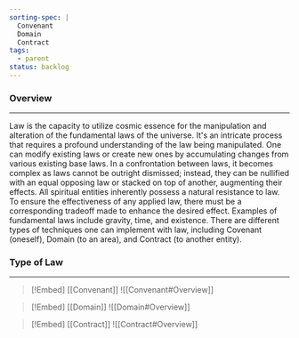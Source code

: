 ```yaml
---
sorting-spec: |
  Convenant
  Domain
  Contract
tags:
  - parent
status: backlog
---
```

### Overview  
---  
Law is the capacity to utilize cosmic essence for the manipulation and alteration of the fundamental laws of the universe. It's an intricate process that requires a profound understanding of the law being manipulated. One can modify existing laws or create new ones by accumulating changes from various existing base laws. In a confrontation between laws, it becomes complex as laws cannot be outright dismissed; instead, they can be nullified with an equal opposing law or stacked on top of another, augmenting their effects. All spiritual entities inherently possess a natural resistance to law. To ensure the effectiveness of any applied law, there must be a corresponding tradeoff made to enhance the desired effect. Examples of fundamental laws include gravity, time, and existence. There are different types of techniques one can implement with law, including Covenant (oneself), Domain (to an area), and Contract (to another entity).  
  
### Type of Law  
---  
> [!Embed]
> [[Convenant]]
> ![[Convenant#Overview]]

> [!Embed]
> [[Domain]]
> ![[Domain#Overview]]

> [!Embed]
> [[Contract]]
> ![[Contract#Overview]]
